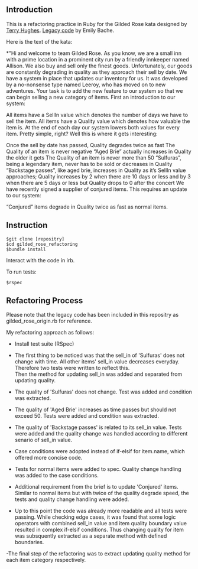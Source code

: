 ## Introduction

This is a refactoring practice in Ruby for the Gilded Rose kata designed by [Terry Hughes](http://iamnotmyself.com/2011/02/13/refactor-this-the-gilded-rose-kata/). [Legacy code](https://github.com/emilybache/GildedRose-Refactoring-Kata) by Emily Bache.

Here is the text of the kata:

*"Hi and welcome to team Gilded Rose. As you know, we are a small inn with a prime location in a prominent city run by a friendly innkeeper named Allison. We also buy and sell only the finest goods. Unfortunately, our goods are constantly degrading in quality as they approach their sell by date. We have a system in place that updates our inventory for us. It was developed by a no-nonsense type named Leeroy, who has moved on to new adventures. Your task is to add the new feature to our system so that we can begin selling a new category of items. First an introduction to our system:

All items have a SellIn value which denotes the number of days we have to sell the item. All items have a Quality value which denotes how valuable the item is. At the end of each day our system lowers both values for every item. Pretty simple, right? Well this is where it gets interesting:

Once the sell by date has passed, Quality degrades twice as fast
The Quality of an item is never negative
“Aged Brie” actually increases in Quality the older it gets
The Quality of an item is never more than 50
“Sulfuras”, being a legendary item, never has to be sold or decreases in Quality
“Backstage passes”, like aged brie, increases in Quality as it’s SellIn value approaches; Quality increases by 2 when there are 10 days or less and by 3 when there are 5 days or less but Quality drops to 0 after the concert
We have recently signed a supplier of conjured items. This requires an update to our system:

“Conjured” items degrade in Quality twice as fast as normal items.

## Instruction

```
$git clone [repositry]
$cd gilded_rose_refactoring
$bundle install
```
Interact with the code in irb.

To run tests:
```
$rspec
```

## Refactoring Process

Please note that the legacy code has been included in this repositry as gilded_rose_origin.rb for reference.  

My refactoring approach as follows:

- Install test suite (RSpec)
- The first thing to be noticed was that the sell_in of 'Sulfuras' does not change with time. All other items' sell_in value decreases everyday. Therefore two tests were written to reflect this.   
Then the method for updating sell_in was added and separated from updating quality.
- The quality of 'Sulfuras' does not change. Test was added and condition was extracted.
- The quality of 'Aged Brie' increases as time passes but should not exceed 50. Tests were added and condition was extracted.
- The quality of 'Backstage passes' is related to its sell_in value. Tests were added and the quality change was handled according to different senario of sell_in value.
- Case conditions were adopted instead of if-elsif for item.name, which offered more concise code.
- Tests for normal items were added to spec. Quality change handling was added to the case conditions.
- Additional requirement from the brief is to update 'Conjured' items. Similar to normal items but with twice of the quality degrade speed, the tests and quality change handling were added.  

- Up to this point the code was already more readable and all tests were passing. While checking edge cases, it was found that some logic operators with combined sell_in value and item quality boundary value resulted in complex if-elsif conditions. Thus changing quality for item was subsquently extracted as a separate method with defined boundaries.

-The final step of the refactoring was to extract updating quality method for each item category respectively.